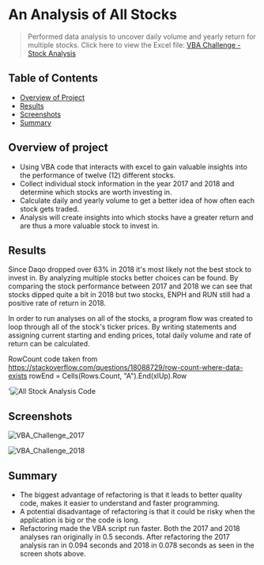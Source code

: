 # An Analysis of All Stocks
> Performed data analysis to uncover daily volume and yearly return for multiple stocks.
Click here to view the Excel file: [VBA Challenge - Stock Analysis](https://github.com/gforce2332/stock-analysis/blob/master/VBA_Challenge.xlsm)


## Table of Contents
* [Overview of Project](#overview-of-project)
* [Results](#results)
* [Screenshots](#screenshots)
* [Summary](#summary)

## Overview of project
- Using VBA code that interacts with excel to gain valuable insights into the performance of twelve (12) different stocks.
- Collect individual stock information in the year 2017 and 2018 and determine which stocks are worth investing in.
- Calculate daily and yearly volume to get a better idea of how often each stock gets traded.
- Analysis will create insights into which stocks have a greater return and are thus a more valuable stock to invest in.


## Results
Since Daqo dropped over 63% in 2018 it's most likely not the best stock to invest in.
By analyzing multiple stocks better choices can be found. By comparing the stock performance between 2017 and 2018 we can see that stocks dipped quite a bit in 2018 but two stocks,
ENPH and RUN still had a positive rate of return in 2018.

In order to run analyses on all of the stocks, a program flow was created to loop through all of the stock's ticker prices. By writing statements and assigning current starting and ending prices, total daily volume and rate of return can be calculated.

RowCount code taken from https://stackoverflow.com/questions/18088729/row-count-where-data-exists 
rowEnd = Cells(Rows.Count, "A").End(xlUp).Row
 
'![All Stock Analysis Code](https://user-images.githubusercontent.com/98711219/161366912-be3a69ea-59dc-4a4d-8f37-5e275b03839d.png)




## Screenshots
![VBA_Challenge_2017](https://user-images.githubusercontent.com/98711219/161366922-6e06ccce-f88b-40a2-858d-68e37e8e3df2.png)

![VBA_Challenge_2018](https://user-images.githubusercontent.com/98711219/161366925-7d5cd687-08a0-4666-8466-926b48852e49.png)


## Summary
* The biggest advantage of refactoring is that it leads to better quality code, makes it easier to understand and faster programming.
* A potential disadvantage of refactoring is that it could be risky when the application is big or the code is long.
* Refactoring made the VBA script run faster. Both the 2017 and 2018 analyses ran originally in 0.5 seconds. After refactoring the 2017 analysis ran in 0.094 seconds and 2018 in 0.078 seconds
  as seen in the screen shots above. 
 




